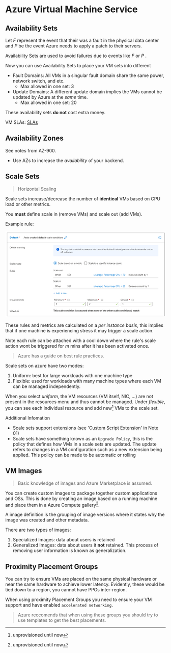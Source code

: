 
# Azure Virtual Machine Service

## Availability Sets

Let $F$ represent the event that their was a fault in the physical data center and $P$ be the event Azure needs to apply a patch to their servers. 

Availability Sets are used to avoid failures due to events like $F$ or $P$ .

Now you can use Availability Sets to place your VM sets into different
+ Fault Domains: All VMs in a singular fault domain share the same power, network switch, and etc.
	+ Max allowed in one set: $3$
+ Update Domains: A different update domain implies the VMs cannot be updated by Azure at the *same* time.
	+ Max allowed in one set: $20$

These availability sets **do not** cost extra money. 

VM SLAs: [SLAs](https://www.azure.cn/en-us/support/sla/virtual-machines/)

## Availability Zones

See notes from AZ-900. 

+ Use AZs to increase the *availability* of your backend.

## Scale Sets

> Horizontal Scaling

Scale sets increase/decrease the number of **identical** VMs based on CPU load or other metrics.

You **must** define scale in (remove VMs) and scale out (add VMs). 

Example rule:

![scale_in_scale_out_ex.png](../img/scale_in_scale_out_ex.png)

These rules and metrics are calculated on a *per instance basis*, this implies that if one machine is experiencing stress it may trigger a scale action.

Note each rule can be attached with a cool down where the rule's scale action wont be triggered for $m$ mins after it has been activated once.

> Azure has a guide on best rule practices. 

Scale sets on azure have two modes:
1. Uniform: best for large workloads with one machine type
2. Flexible: used for workloads with many machine types where each VM can be managed independently. 

When you select *uniform*, the VM resources (VM itself, NIC, ...) are not present in the resources menu and thus cannot be managed. Under *flexible*, you can see each individual resource and add new[^1]  VMs to the scale set.

Additional Infomation
+ Scale sets support extensions (see 'Custom Script Extension' in Note 01)
+ Scale sets have something known as an `Upgrade Policy`, this is the policy that defines how VMs in a scale sets are updated. The update refers to changes in a VM configuration such as a new extension being applied. This policy can be made to be automatic or rolling

## VM Images

> Basic knowledge of images and Azure Marketplace is assumed.

You can create custom images to package together custom applications and OSs. This is done by creating an image based on a running machine and place them in a Azure Compute gallery[^1]. 

A image definition is the grouping of image versions where it states why the image was created and other metadata.

There are two types of images:

1. Specialized Images: data about users is retained
2. Generalized Images: data about users it **not** retained. This process of removing user information is known as generalization. 

## Proximity Placement Groups

You can try to ensure VMs are placed on the same physical hardware or near the same hardware to achieve lower latency. Evidently, these would be tied down to a region, you cannot have PPGs inter-region.

When using proximity Placement Groups you need to ensure your VM support and have enabled `accelerated networking`. 

> Azure reccomends that when using these groups you should try to use templates to get the best placements.



[^1]: unprovisioned until now
[^2]: This is what enables sharing and versioning of images